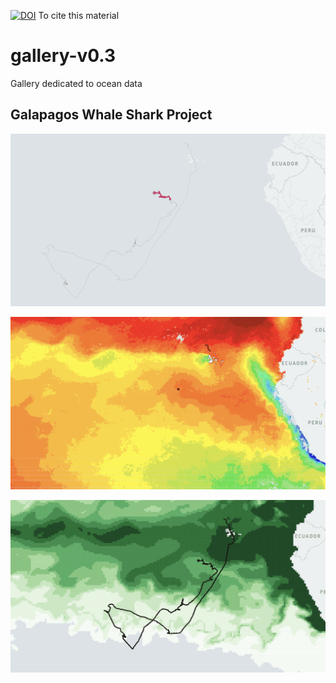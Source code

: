 [![DOI](https://zenodo.org/badge/482117625.svg)](https://zenodo.org/badge/latestdoi/482117625)
To cite this material

# gallery-v0.3
Gallery dedicated to ocean data

## Galapagos Whale Shark Project
![path](images/sky_path.gif)

![path](images/sky_sst_gif.gif)

![path](images/sky_chl_gif_qtile.gif)
